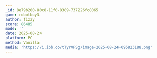 ```yaml
---
_id: 8e79b200-80c8-11f0-8389-737226fc8065
game: robotboy3
author: fizzy
score: 86485
mode: ''
date: 2025-08-24
platform: PC
method: Vanilla
media: 'https://i.ibb.co/tTyrVPSg/image-2025-08-24-095823188.png'
---
```


